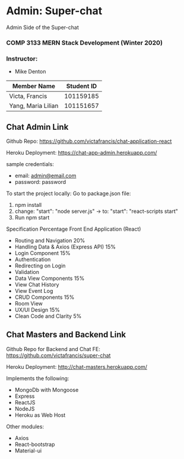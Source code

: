 # Admin: Super-chat
Admin Side of the Super-chat

### COMP 3133 MERN Stack Development (Winter 2020)
### Instructor: 
- Mike Denton

| Member Name |Student ID|
|----------|:-------------:|
| Victa, Francis |101159185|
| Yang, Maria Lilian |101151657|

## Chat Admin Link
Github Repo: https://github.com/victafrancis/chat-application-react

Heroku Deployment: https://chat-app-admin.herokuapp.com/

sample credentials:
- email: admin@email.com
- password: password

To start the project locally:
Go to package.json file:
1. npm install
2. change: "start": "node server.js" -> to: "start": "react-scripts start"
3. Run npm start

Specification Percentage
Front End Application (React)
- Routing and Navigation 20%
- Handling Data & Axios (Express API) 15%
- Login Component 15%
- Authentication
- Redirecting on Login
- Validation
- Data View Components 15%
- View Chat History
- View Event Log
- CRUD Components 15%
- Room View
- UX/UI Design 15%
- Clean Code and Clarity 5%

## Chat Masters and Backend Link
Github Repo for Backend and Chat FE: https://github.com/victafrancis/super-chat

Heroku Deployment: http://chat-masters.herokuapp.com/

Implements the following:
- MongoDb with Mongoose
- Express
- ReactJS
- NodeJS
- Heroku as Web Host

Other modules:
- Axios
- React-bootstrap
- Material-ui

